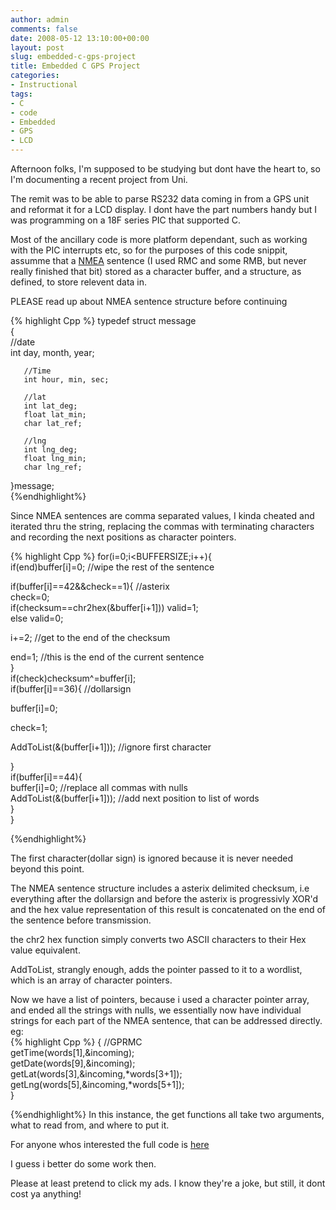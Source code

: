 ```yaml
---
author: admin
comments: false
date: 2008-05-12 13:10:00+00:00
layout: post
slug: embedded-c-gps-project
title: Embedded C GPS Project
categories:
- Instructional
tags:
- C
- code
- Embedded
- GPS
- LCD
---
```


Afternoon folks, I'm supposed to be studying but dont have the heart to, so I'm documenting a recent project from Uni.  
  
The remit was to be able to parse RS232 data coming in from a GPS unit and reformat it for a LCD display. I dont have the part numbers handy but I was programming on a 18F series PIC that supported C.  
  
Most of the ancillary code is more platform dependant, such as working with the PIC interrupts etc, so for the purposes of this code snippit, assumme that a [NMEA](http://gpsinformation.org/dale/nmea.htm) sentence (I used RMC and some RMB, but never really finished that bit) stored as a character buffer, and a structure, as defined, to store relevent data in.  
  
PLEASE read up about NMEA sentence structure before continuing  
  
{% highlight Cpp %}
typedef    struct message  
   {  
       //date  
       int day, month, year;  
     
       //Time  
       int hour, min, sec;  
  
       //lat  
       int lat_deg;  
       float lat_min;  
       char lat_ref;  
         
       //lng  
       int lng_deg;  
       float lng_min;  
       char lng_ref;  
           
   }message;  
{%endhighlight%}
  
Since NMEA sentences are comma separated values, I kinda cheated and iterated thru the string, replacing the commas with terminating characters and recording the next positions as character pointers.  
  
{% highlight Cpp %}
for(i=0;i<BUFFERSIZE;i++){  
 if(end)buffer[i]=0;        //wipe the rest of the sentence        
  
 if(buffer[i]==42&&check==1){        //asterix  
  check=0;  
  if(checksum==chr2hex(&buffer[i+1])) valid=1;  
  else valid=0;  
  
  i+=2;          //get to the end of the checksum  
  
  end=1;          //this is the end of the current sentence  
 }  
 if(check)checksum^=buffer[i];  
 if(buffer[i]==36){        //dollarsign  
  
  buffer[i]=0;  
  
  check=1;  
  
  AddToList(&(buffer[i+1]));     //ignore first character  
  
 }  
 if(buffer[i]==44){  
  buffer[i]=0;     //replace all commas with nulls  
  AddToList(&(buffer[i+1]));   //add next position to list of words  
 }  
}  
  
{%endhighlight%}
  
The first character(dollar sign) is ignored because it is never needed beyond this point.  
  
The NMEA sentence structure includes a asterix delimited checksum, i.e everything after the dollarsign and before the asterix is progressivly XOR'd and the hex value representation of this result is concatenated on the end of the sentence before transmission.  
  
the chr2 hex function simply converts two ASCII characters to their Hex value equivalent.  
  
AddToList, strangly enough, adds the pointer passed to it to a wordlist, which is an array of character pointers.  
  
Now we have a list of pointers, because i used a character pointer array, and ended all the strings with nulls, we essentially now have individual strings for each part of the NMEA sentence, that can be addressed directly. eg:  
{% highlight Cpp %}
{        //GPRMC  
           getTime(words[1],&incoming);  
           getDate(words[9],&incoming);  
           getLat(words[3],&incoming,*words[3+1]);  
           getLng(words[5],&incoming,*words[5+1]);  
}  
  
{%endhighlight%}
In this instance, the get functions all take two arguments, what to read from, and where to put it.  
  
For anyone whos interested the full code is [here](http://bolster.homelinux.net:81/projects/gps/GPS.c)  
  
I guess i better do some work then.  
  
  

Please at least pretend to click my ads. I know they're a joke, but still, it dont cost ya anything!
